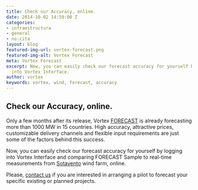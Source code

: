 ```yaml
---
title: Check our Accuracy, online.
date: 2014-10-02 14:59:00 Z
categories:
- infraestructura
- general
- no-cita
layout: blog
featured-img-url: vortex-forecast.png
featured-img-alt: Vortex Forecast
meta: Vortex Forecast
excerpt: Now, you can easily check our forecast accuracy for yourself by simply logging
  into Vortex Interface.
author: vortex
keywords: vortex, wind, forecast, accuracy
---
```


##   Check our Accuracy, online. 

Only a few months after its release, Vortex [FORECAST](http://www.vortexfdc.com/solutions/forecast.html) is already forecasting more than 1000 MW in 15 countries. High accuracy, attractive prices, customizable delivery channels and flexible input requirements are just some of the factors behind this success.

Now, you can easily check our forecast accuracy for yourself by logging into Vortex Interface and comparing FORECAST Sample to real-time measurements from <a href="http://www.sotaventogalicia.com/en" target=blank>Sotavento</a> wind farm, online.

Please, <a href="mailto:info@vortex.es">contact us</a> if you are interested in arranging a pilot to forecast your specific existing or planned projects.
